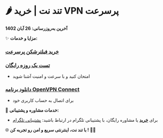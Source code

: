 # 🌶️ تند نت | خرید VPN پرسرعت

**آخرین به‌روزرسانی: 26 آبان 1402**

✨ **مزایا و خدمات:**
### [خرید فیلترشکن پرسرعت](https://tondnet.store)

### **[تست یک روزه رایگان](/https://tondnet.store/buy)**
   - امتحان کنید و با سرعت و امنیت آشنا شوید

### **[دانلود برنامه OpenVPN Connect](https://tondnet.store/tools)**
   - برای اتصال به حساب کاربری خود

🤝 **خدمات مشاوره و پشتیبانی:**
   - برای **[خرید](https://tondnet.store)** یا مشاوره رایگان، با پشتیبانی تلگرام در ارتباط باشید: [پشتیبانی تلگرام](https://t.me/tondnetadmin)

🌐 **با تند نت، اینترنتی سریع و امن رو تجربه کن ! 🫶🏻**

